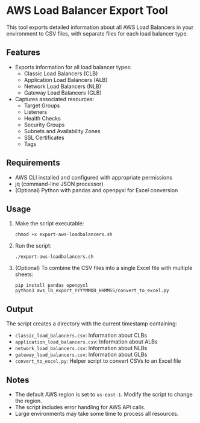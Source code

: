 # AWS Load Balancer Export Tool

This tool exports detailed information about all AWS Load Balancers in your environment to CSV files, with separate files for each load balancer type.

## Features

- Exports information for all load balancer types:
  - Classic Load Balancers (CLB)
  - Application Load Balancers (ALB)
  - Network Load Balancers (NLB)
  - Gateway Load Balancers (GLB)
- Captures associated resources:
  - Target Groups
  - Listeners
  - Health Checks
  - Security Groups
  - Subnets and Availability Zones
  - SSL Certificates
  - Tags

## Requirements

- AWS CLI installed and configured with appropriate permissions
- jq (command-line JSON processor)
- (Optional) Python with pandas and openpyxl for Excel conversion

## Usage

1. Make the script executable:
   ```
   chmod +x export-aws-loadbalancers.sh
   ```

2. Run the script:
   ```
   ./export-aws-loadbalancers.sh
   ```

3. (Optional) To combine the CSV files into a single Excel file with multiple sheets:
   ```
   pip install pandas openpyxl
   python3 aws_lb_export_YYYYMMDD_HHMMSS/convert_to_excel.py
   ```

## Output

The script creates a directory with the current timestamp containing:

- `classic_load_balancers.csv`: Information about CLBs
- `application_load_balancers.csv`: Information about ALBs
- `network_load_balancers.csv`: Information about NLBs
- `gateway_load_balancers.csv`: Information about GLBs
- `convert_to_excel.py`: Helper script to convert CSVs to an Excel file

## Notes

- The default AWS region is set to `us-east-1`. Modify the script to change the region.
- The script includes error handling for AWS API calls.
- Large environments may take some time to process all resources.
